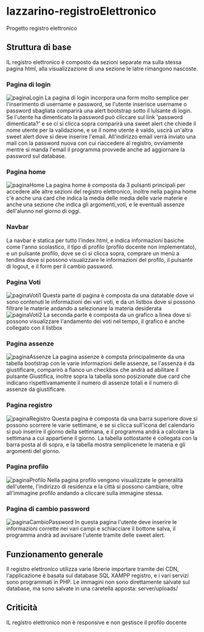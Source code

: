# lazzarino-registroElettronico
Progetto registro elettronico
## Struttura di base 
IL registro elettronico è composto da sezioni separate ma sulla stessa pagina html, alla visualizzazione di una sezione le latre rimangono nascoste.
### Pagina di login
![paginaLogin](https://github.com/lazzarino/lazzarino-registroElettronico/blob/main/immaginiReame/paginaLogin.png)
La pagina di login incorpora una form molto semplice per l'inserimento di username e password, se l'utente inserisce username o password sbagliata comparirà una alert bootstrap sotto il lulsante di login.
Se l'utente ha dimenticato la password può cliccare sul link 'password dimenticata?' e se ci si clicca sopra comparirà una sweet alert che chiede il nome utente per la validazione, e se il nome utente è valdo, uscirà un'altra sweet alert dove si deve inserire l'email.
All'indirizzo email verrà inviato una mail con la password nuova con cui riaccedere al registro, ovviamente mentre si manda l'email il programma provvede anche ad aggiornare la password sul database.

### Pagina home
![paginaHome](https://github.com/lazzarino/lazzarino-registroElettronico/blob/main/immaginiReame/paginaHome.png)
La pagina home è composta da 3 pulsanti principali per accedere alle altre sezioni del registro elettronico, inoltre nella pagina home c'è anche una card che indica la media delle media delle varie materie e anche una sezione che indica gli argomenti,voti, e le eventuali assenze dell'alunno nel giorno di oggi.
### Navbar
La navbar è statica per tutto l'index.html, e indica informazioni basiche come l'anno scolastico, il tipo di profilo (profilo docente non implementato), e un pulsante profilo, dove se ci si clicca sopra, comprare un menù a tendina dove si possono visualizzare le informazioni del profilo, il pulsante di logout, e il form per il cambio password.
### Pagina Voti
![paginaVoti1](https://github.com/lazzarino/lazzarino-registroElettronico/blob/main/immaginiReame/paginaVoti1.png)
Questa parte di pagina è composta da una datatable dove vi sono contenuti le informazioni dei vari voti, e da un listbox dove si possono filtrare le materie andando a selezionare la materia desiderata
![paginaVoti2](https://github.com/lazzarino/lazzarino-registroElettronico/blob/main/immaginiReame/paginaVoti2.png)
La seconda parte è composta da un grafico a linea dove si possono visualizzare l'andamento dei voti nel tempo, il grafico è anche collegato con il listbox
### Pagina assenze
![paginaAssenze](https://github.com/lazzarino/lazzarino-registroElettronico/blob/main/immaginiReame/paginaAssenze.png)
La pagina assenze è compsta principalmente da una tabella bootstrap con le varie informazioni delle assenze, se l'assenza è da giustificare, comparirò a fianco un checkbox che andrà ad abilitare il pulsante Giustifica, inoltre sopra la tabella sono posizionate due card che indicano rispettivamamente il numero di assenze totali e il numero di assenze da giustificare.
### Pagina registro
![paginaRegistro](https://github.com/lazzarino/lazzarino-registroElettronico/blob/main/immaginiReame/paginaRegistro.png)
Questa pagina è composta da una barra superiore dove si possono scorrere le varie settimane, e se si clicca sull'icona del calendario si può inserire il giorno della settimana, e il programma andrà a calcolare la settimana a cui appartiene il giorno. 
La tabella sottostante è collegata con la barra posta al di sopra, e la tabella mostra semplicenete le materia e gli argomenti del giorno.
### Pagina profilo
![paginaProfilo](https://github.com/lazzarino/lazzarino-registroElettronico/blob/main/immaginiReame/paginaProfilo.png)
Nella pagina profilo vengono visualizzate le generalità dell'utente, l'indirizzo di residenza e la città si possono cambiare, oltre all'immagine profilo andando a cliccare sulla immagine stessa.
### Pagina di cambio password
![paginaCambioPassword](https://github.com/lazzarino/lazzarino-registroElettronico/blob/main/immaginiReame/paginaCambioPassword.png)
In questa pagina l'utente deve inserire le informazioni corrette nei vari campi e schiacciare il bottone salva, il programma andrà ad avvisare l'utente tramite delle sweet alert.
## Funzionamento generale
Il registro elettronico utilizza varie librerie importare tramite dei CDN, l'applicazione è basata sul database SQL XAMPP registro, e i vari servizi sono programmati in PHP.
Le immagini non sono direttamente salvate sul database, ma sono salvate in una caretella apposta: server/uploads/
## Criticità
IL registro elettronico non è responsive e non gestisce il profilo docente

 
